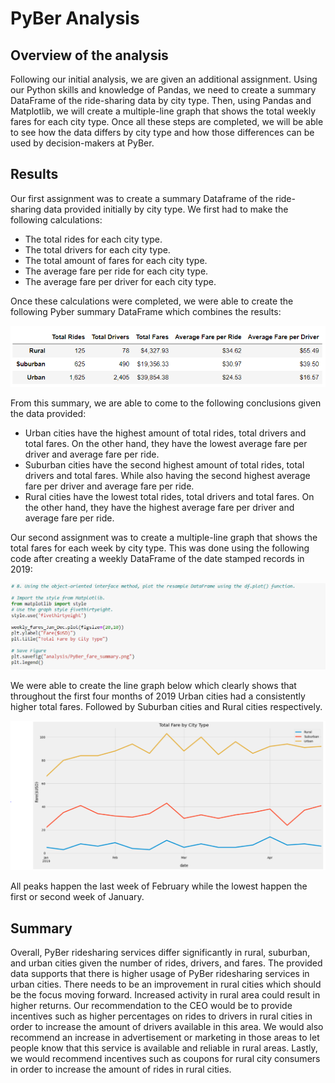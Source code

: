 # PyBer Analysis

## Overview of the analysis

Following our initial analysis, we are given an additional assignment. Using our Python skills and knowledge of Pandas, we need to create a summary DataFrame of the ride-sharing data by city type. Then, using Pandas and Matplotlib, we will create a multiple-line graph that shows the total weekly fares for each city type. Once all these steps are completed, we will be able to see how the data differs by city type and how those differences can be used by decision-makers at PyBer.

## Results

Our first assignment was to create a summary Dataframe of the ride-sharing data provided initially by city type. We first had to make the following calculations:

- The total rides for each city type. 
- The total drivers for each city type. 
- The total amount of fares for each city type.
- The average fare per ride for each city type.
- The average fare per driver for each city type.

Once these calculations were completed, we were able to create the following Pyber summary DataFrame which combines the results:

![](Resources/Summary.PNG)

From this summary, we are able to come to the following conclusions given the data provided:

- Urban cities have the highest amount of total rides, total drivers and total fares. On the other hand, they have the lowest average fare per driver and average fare per ride. 
- Suburban cities have the second highest amount of total rides, total drivers and total fares. While also having the second highest average fare per driver and average fare per ride.
- Rural cities have the lowest total rides, total drivers and total fares. On the other hand, they have the highest average fare per driver and average fare per ride.

Our second assignment was to create a multiple-line graph that shows the total fares for each week by city type. This was done using the following code after creating a weekly DataFrame of the date stamped records in 2019:

![](Resources/Plot%20Code.PNG)

We were able to create the line graph below which clearly shows that throughout the first four months of 2019 Urban cities had a consistently higher total fares. Followed by Suburban cities and Rural cities respectively. 

![](Resources/Total%20Fare%20by%20City.PNG)

All peaks happen the last week of February while the lowest happen the first or second week of January. 


## Summary

Overall, PyBer ridesharing services differ significantly in rural, suburban, and urban cities given the number of rides, drivers, and fares. The provided data supports that there is higher usage of PyBer ridesharing services in urban cities. There needs to be an improvement in rural cities which should be the focus moving forward. Increased activity in rural area could result in higher returns. Our recommendation to the CEO would be to provide incentives such as higher percentages on rides to drivers in rural cities in order to increase the amount of drivers available in this area. We would also recommend an increase in advertisement or marketing in those areas to let people know that this service is available and reliable in rural areas. Lastly, we would recommend incentives such as coupons for rural city consumers in order to increase the amount of rides in rural cities.
